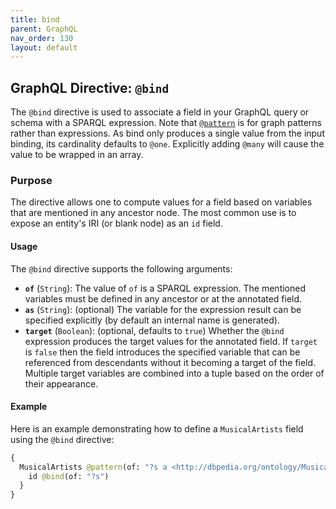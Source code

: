 ```yaml
---
title: bind
parent: GraphQL
nav_order: 130
layout: default
---
```


## GraphQL Directive: `@bind`

The `@bind` directive is used to associate a field in your GraphQL query or schema with a SPARQL expression. Note that [`@pattern`](pattern) is for graph patterns rather than expressions.
As bind only produces a single value from the input binding, its cardinality defaults to `@one`. Explicitly adding `@many` will cause the value to be wrapped in an array.

### Purpose

The directive allows one to compute values for a field based on variables that are mentioned in any ancestor node. The most common use is to expose an entity's IRI (or blank node) as an `id` field.

#### Usage

The `@bind` directive supports the following arguments:

- **`of`** (`String`): The value of `of` is a SPARQL expression. The mentioned variables must be defined in any ancestor or at the annotated field.
- **`as`** (`String`): (optional) The variable for the expression result can be specified explicitly (by default an internal name is generated).
- **`target`** (`Boolean`): (optional, defaults to `true`) Whether the `@bind` expression produces the target values for the annotated field.
    If `target` is `false` then the field introduces the specified variable that can be referenced from descendants without it becoming a target of the field.
    Multiple target variables are combined into a tuple based on the order of their appearance.

#### Example

Here is an example demonstrating how to define a `MusicalArtists` field using the `@bind` directive:

```graphql
{
  MusicalArtists @pattern(of: "?s a <http://dbpedia.org/ontology/MusicalArtist>") {
    id @bind(of: "?s")
  }
}
```

